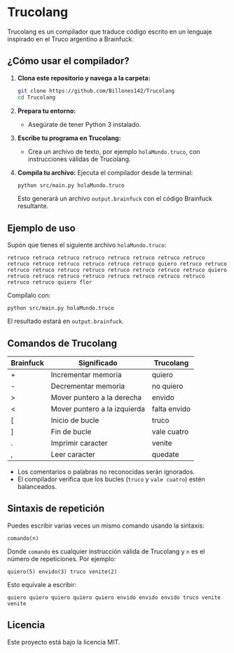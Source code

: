# Trucolang

Trucolang es un compilador que traduce código escrito en un lenguaje inspirado en el Truco argentino a Brainfuck.

## ¿Cómo usar el compilador?

1. **Clona este repositorio y navega a la carpeta:**
   ```bash
   git clone https://github.com/Billones142/Trucolang
   cd Trucolang
   ```

2. **Prepara tu entorno:**
   - Asegúrate de tener Python 3 instalado.

3. **Escribe tu programa en Trucolang:**
   - Crea un archivo de texto, por ejemplo `holaMundo.truco`, con instrucciones válidas de Trucolang.

4. **Compila tu archivo:**
   Ejecuta el compilador desde la terminal:
   ```bash
   python src/main.py holaMundo.truco
   ```
   Esto generará un archivo `output.brainfuck` con el código Brainfuck resultante.

## Ejemplo de uso

Supón que tienes el siguiente archivo `holaMundo.truco`:
```
retruco retruco retruco retruco retruco retruco retruco retruco retruco retruco retruco retruco retruco retruco quiero retruco retruco retruco retruco retruco retruco retruco retruco retruco retruco quiero retruco retruco retruco retruco retruco retruco retruco retruco retruco retruco quiero flor
```

Compílalo con:
```
python src/main.py holaMundo.truco
```

El resultado estará en `output.brainfuck`.

## Comandos de Trucolang

| Brainfuck | Significado                        | Trucolang       |
|-----------|------------------------------------|-----------------|
| +         | Incrementar memoria                | quiero          |
| -         | Decrementar memoria                | no quiero       |
| >         | Mover puntero a la derecha         | envido          |
| <         | Mover puntero a la izquierda       | falta envido    |
| [         | Inicio de bucle                    | truco           |
| ]         | Fin de bucle                       | vale cuatro     |
| .         | Imprimir caracter                  | venite          |
| ,         | Leer caracter                      | quedate         |

- Los comentarios o palabras no reconocidas serán ignorados.
- El compilador verifica que los bucles (`truco` y `vale cuatro`) estén balanceados.

## Sintaxis de repetición

Puedes escribir varias veces un mismo comando usando la sintaxis:

```
comando(n)
```
Donde `comando` es cualquier instrucción válida de Trucolang y `n` es el número de repeticiones. Por ejemplo:

```
quiero(5) envido(3) truco venite(2)
```
Esto equivale a escribir:
```
quiero quiero quiero quiero quiero envido envido envido truco venite venite
```

## Licencia

Este proyecto está bajo la licencia MIT.
